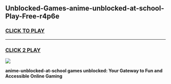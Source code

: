 
## Unblocked-Games-anime-unblocked-at-school-Play-Free-r4p6e
<h3>
<a href="https://premium76.site?title=anime-unblocked-at-school&ref=23A">CLICK TO PLAY</a></h3>
<hr>

<h3>
<a href="https://premium76.site?title=anime-unblocked-at-school&ref=23A">CLICK 2 PLAY</a>
  
</h3>

<a href="https://premium76.site?title=anime-unblocked-at-school&ref=23A"><img src="https://clearcache.store/games.png"></a>


**anime-unblocked-at-school games unblocked: Your Gateway to Fun and Accessible Online Gaming**
